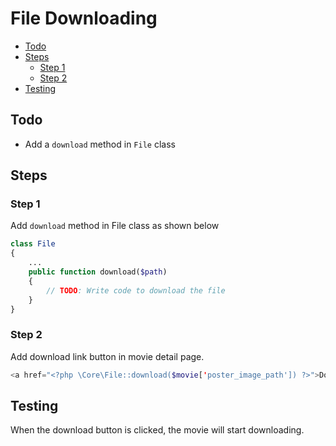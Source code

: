 # File Downloading <!-- omit from toc -->

- [Todo](#todo)
- [Steps](#steps)
  - [Step 1](#step-1)
  - [Step 2](#step-2)
- [Testing](#testing)

## Todo

- Add a `download` method in `File` class

## Steps

### Step 1

Add `download` method in File class as shown below

```php
class File
{
    ...
    public function download($path)
    {
        // TODO: Write code to download the file
    }
}
```

### Step 2

Add download link button in movie detail page.

```php
<a href="<?php \Core\File::download($movie['poster_image_path']) ?>">Download Movie</a>
```

## Testing

When the download button is clicked, the movie will start downloading.
